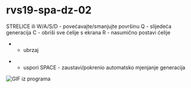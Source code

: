 # rvs19-spa-dz-02

STRELICE ili W/A/S/D - povećavajte/smanjujte površinu
Q - slijedeća generacija
C - obriši sve ćelije s ekrana
R - nasumično postavi ćelije
+ - ubrzaj
- - uspori
SPACE - zaustavi/pokrenio automatsko mjenjanje generacija

![GIF iz programa](https://media.giphy.com/media/ZYPSGg11ivq0gvjMI7/giphy.gif)